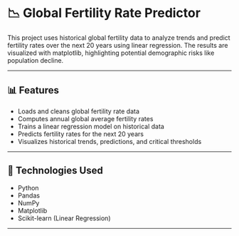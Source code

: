 # 📉 Global Fertility Rate Predictor

This project uses historical global fertility data to analyze trends and predict fertility rates over the next 20 years using linear regression. The results are visualized with matplotlib, highlighting potential demographic risks like population decline.

---

## 📊 Features

- Loads and cleans global fertility rate data
- Computes annual global average fertility rates
- Trains a linear regression model on historical data
- Predicts fertility rates for the next 20 years
- Visualizes historical trends, predictions, and critical thresholds

---

## 🧠 Technologies Used

- Python
- Pandas
- NumPy
- Matplotlib
- Scikit-learn (Linear Regression)

---

